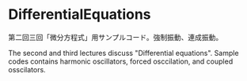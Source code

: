 # DifferentialEquations
第二回三回「微分方程式」用サンプルコード。強制振動、連成振動。

The second and third lectures discuss "Differential equations".  Sample codes contains harmonic oscillators, forced osccilation, and coupled osscilators.
